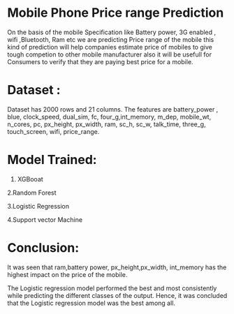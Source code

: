 # Mobile Phone Price range Prediction

On the basis of the mobile Specification like Battery power, 3G enabled , wifi ,Bluetooth, Ram etc we are predicting Price range of the mobile this kind of prediction will help companies estimate price of mobiles to give tough competion to other mobile manufacturer also it will be usefull for Consumers to verify that they are paying best price for a mobile.

# Dataset :

Dataset has 2000 rows and 21 columns. The features are battery_power , blue, clock_speed, dual_sim, fc, four_g,int_memory, m_dep, mobile_wt, n_cores, pc, px_height, px_width, ram, sc_h, sc_w, talk_time, three_g, touch_screen, wifi, price_range.

# Model Trained:

1. XGBooat 

2.Random Forest

3.Logistic Regression

4.Support vector Machine

# Conclusion:

It was seen that ram,battery power, px_height,px_width, int_memory has the highest impact on the price of the mobile.

The Logistic regression model performed the best and most consistently while predicting the different classes of the output. Hence, it was concluded that the Logistic regression model was the best among all.
